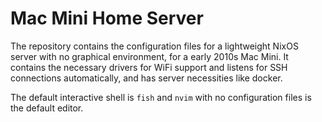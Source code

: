 # Mac Mini Home Server

The repository contains the configuration files for a lightweight NixOS server
with no graphical environment, for a early 2010s Mac Mini. It contains the necessary drivers
for WiFi support and listens for SSH connections automatically, and has server necessities like
docker.

The default interactive shell is `fish` and `nvim` with no configuration files is the default editor.
